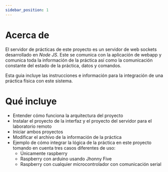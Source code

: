 ```yaml
---
sidebar_position: 1
---
```


# Acerca de

El servidor de prácticas de este proyecto es un servidor de web sockets desarrollado en _Node JS_. Este se comunica con la aplicación de webapp y comunica toda la información de la práctica así como la comunicación constante del estado de la práctica, datos y comandos.

Esta guia incluye las instrucciones e información para la integración de una práctica física con este sistema.

# Qué incluye

- Entender cómo funciona la arquitectura del proyecto
- Instalar el proyecto de la interfaz y el proyecto del servidor para el laboratorio remoto
- Iniciar ambos proyectos
- Modificar el archivo de la información de la práctica
- Ejemplo de cómo integrar la lógica de la práctica en este proyecto tomando en cuenta tres casos diferentes de uso:
  - Únicamente raspberry
  - Raspberry con arduino usando Jhonny Five
  - Raspberry con cualquier microcontrolador con comunicación serial
